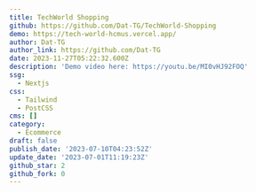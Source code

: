 ```yaml
---
title: TechWorld Shopping
github: https://github.com/Dat-TG/TechWorld-Shopping
demo: https://tech-world-hcmus.vercel.app/
author: Dat-TG
author_link: https://github.com/Dat-TG
date: 2023-11-27T05:22:32.600Z
description: 'Demo video here: https://youtu.be/MI0vHJ92FOQ'
ssg:
  - Nextjs
css:
  - Tailwind
  - PostCSS
cms: []
category:
  - Ecommerce
draft: false
publish_date: '2023-07-10T04:23:52Z'
update_date: '2023-07-01T11:19:23Z'
github_star: 2
github_fork: 0
---
```

